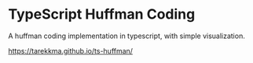# TypeScript Huffman Coding

A huffman coding implementation in typescript, with simple visualization.

https://tarekkma.github.io/ts-huffman/
